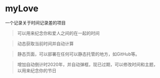 # myLove
一个记录关于时间记录差的项目

> 可以用来纪念你和爱人之间的在一起的时间

> 动态获取当前时间并自动计算

> 静态页面，可以部署在任何可以静态托管的地方，如GitHub等。

> 增加自动倒计时2020年，并自动弹框，现已过期，可以修改时间和主题，以用来纪念你的节日
